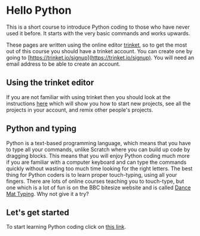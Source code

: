 # Hello Python

This is a short course to introduce Python coding to those who have never used it before. It starts with the very basic commands and works upwards.

These pages are written using the online editor [trinket](https://trinket.io), so to get the most out of this course you should have a trinket account. You can create one by going to [https://trinket.io/signup](https://trinket.io/signup). You will need an email address to be able to create an account.

## Using the trinket editor

If you are not familiar with using trinket then you should look at the instructions [here](trinket_basics/using_trinket.md) which will show you how to start new projects, see all the projects in your account, and remix other people's projects.

## Python and typing

Python is a text-based programming language, which means that you have to type all your commands, unlike Scratch where you can build up code by dragging blocks. This means that you will enjoy Python coding much more if you are familiar with a computer keyboard and can type the commands quickly without wasting too much time looking for the right letters. The best thing for Python coders is to learn proper touch-typing, using all your fingers. There are lots of online courses teaching you to touch-type, but one which is a lot of fun is on the BBC bitesize website and is called [Dance Mat Typing](https://www.bbc.co.uk/bitesize/articles/z3c6tfr). Why not give it a try?

## Let's get started

To start learning Python coding click on [this link](step1/step1.md).
